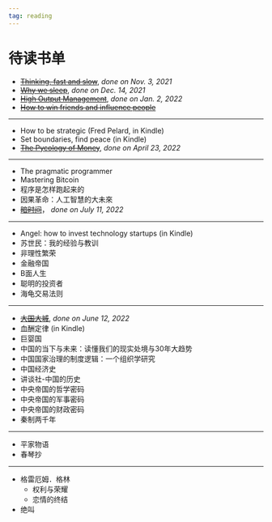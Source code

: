 ```yaml
---
tag: reading
---
```


# 待读书单

- <strike>[Thinking, fast and slow](./2021/Thinking,%20fast%20and%20slow.md)</strike>, _done on Nov. 3, 2021_
- <strike>[Why we sleep](./2021/Why%20We%20Sleep.md)</strike>, _done on Dec. 14, 2021_
- <strike>[High Output Management](./2021/High%20output%20management.md)</strike>, _done on Jan. 2, 2022_
- <strike>[How to win friends and influence people](./2021/How%20to%20win%20friends%20and%20influence%20people.md)</strike>
<hr>

- How to be strategic (Fred Pelard, in Kindle)
- Set boundaries, find peace (in Kindle)
- <strike>[The Pycology of Money](./2022/The%20Psychology%20of%20Money.md)</strike>, _done on April 23, 2022_
<hr>

- The pragmatic programmer
- Mastering Bitcoin 
- 程序是怎样跑起来的
- 因果革命：人工智慧的大未來
- <strike>[暗时间](https://askming.github.io/Personal-reading/2022/%E6%9A%97%E6%97%B6%E9%97%B4.html)</strike>， _done on July 11, 2022_
<hr>

- Angel: how to invest technology startups (in Kindle)
- 苏世民：我的经验与教训 
- 非理性繁荣
- 金融帝国
- B面人生
- 聪明的投资者
- 海龟交易法则
<hr>

- <strike>[大国大城](https://askming.github.io/Personal-reading/2022/%E5%A4%A7%E5%9B%BD%E5%A4%A7%E5%9F%8E.html)</strike>, _done on June 12, 2022_
- 血酬定律 (in Kindle)
- 巨婴国
- 中国的当下与未来：读懂我们的现实处境与30年大趋势 
- 中国国家治理的制度逻辑：一个组织学研究 
- 中国经济史
- 讲谈社-中国的历史
- 中央帝国的哲学密码
- 中央帝国的军事密码
- 中央帝国的财政密码
- 秦制两千年
<hr>

- 平家物语
- 春琴抄
<hr>

- 格雷厄姆．格林
  - 权利与荣耀
  - 恋情的终结
- 绝叫

